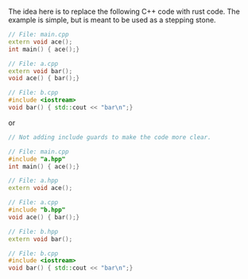 The idea here is to replace the following C++ code with rust code. The example is simple, but is meant to be used as a stepping stone.

```C++
// File: main.cpp
extern void ace();
int main() { ace();}

// File: a.cpp
extern void bar();
void ace() { bar();}

// File: b.cpp
#include <iostream>
void bar() { std::cout << "bar\n";}
```
or
```C++
// Not adding include guards to make the code more clear.

// File: main.cpp
#include "a.hpp"
int main() { ace();}

// File: a.hpp
extern void ace();

// File: a.cpp
#include "b.hpp"
void ace() { bar();}

// File: b.hpp
extern void bar();

// File: b.cpp
#include <iostream>
void bar() { std::cout << "bar\n";}
```
